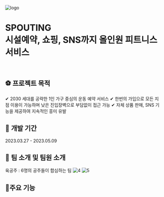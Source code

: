 

![logo](https://user-images.githubusercontent.com/119032693/235040164-0a2cb473-4c43-4e20-874d-eb6b0ef739a5.png)
# SPOUTING<br>시설예약, 쇼핑, SNS까지 올인원 피트니스 서비스
</br>

 ## ⚽ 프로젝트 목적
 
 ✔ 2030 세대를 공략한 1인 가구 중심의 운동 예약 서비스
 ✔ 한번의 가입으로 모든 지점 이용이 가능하며 낮은 진입장벽으로 부담없이 접근 가능
 ✔ 자체 상품 판매, SNS 기능을 제공하여 지속적인 흥미 유발
  </br>
  ## 🏀 개발 기간
  
  2023.03.27 - 2023.05.09
   </br>
  ## 🏐 팀 소개 및 팀원 소개
  육공주 : 6명의 공주들이 합심하는 팀
  ![4](https://user-images.githubusercontent.com/119032693/235042031-212556fc-1397-4973-aff6-5a71ffdb53f3.jpg)
  ![5](https://user-images.githubusercontent.com/119032693/235042058-87b4a811-c611-4bfc-bd44-66e0776005d2.jpg)
  </br>
  ## 🏈주요 기능

